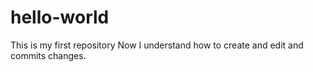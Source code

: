 # hello-world
This is my first repository
Now I understand how to create and edit and commits changes.
